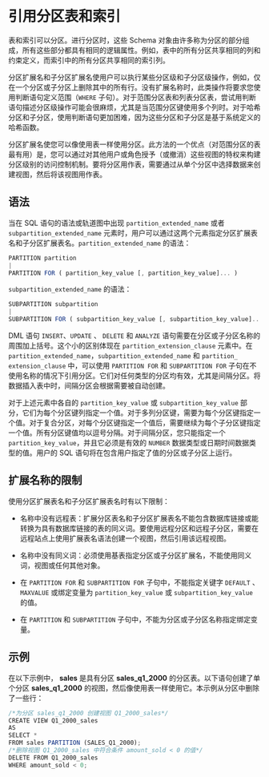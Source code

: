 引用分区表和索引 
=============================



表和索引可以分区。进行分区时，这些 Schema 对象由许多称为分区的部分组成，所有这些部分都具有相同的逻辑属性。例如，表中的所有分区共享相同的列和约束定义，而索引中的所有分区共享相同的索引列。

分区扩展名和子分区扩展名使用户可以执行某些分区级和子分区级操作，例如，仅在一个分区或子分区上删除其中的所有行。没有扩展名称时，此类操作将要求您使用判断语句定义范围（`WHERE` 子句）。对于范围分区表和列表分区表，尝试用判断语句描述分区级操作可能会很麻烦，尤其是当范围分区键使用多个列时。对于哈希分区和子分区，使用判断语句更加困难，因为这些分区和子分区是基于系统定义的哈希函数。

分区扩展名使您可以像使用表一样使用分区。此方法的一个优点（对范围分区的表最有用）是，您可以通过对其他用户或角色授予（或撤消）这些视图的特权来构建分区级别的访问控制机制。要将分区用作表，需要通过从单个分区中选择数据来创建视图，然后将该视图用作表。

语法 
--------------

当在 SQL 语句的语法或轨道图中出现 `partition_extended_name` 或者 `subpartition_extended_name` 元素时，用户可以通过这两个元素指定分区扩展表名和子分区扩展表名。`partition_extended_name` 的语法：

```javascript
PARTITION partition
| 
PARTITION FOR ( partition_key_value [, partition_key_value]... )
```



`subpartition_extended_name` 的语法：

```javascript
SUBPARTITION subpartition
| 
SUBPARTITION FOR ( subpartition_key_value [, subpartition_key_value]... )
```



DML 语句 `INSERT`、`UPDATE` 、 `DELETE` 和 `ANALYZE` 语句需要在分区或子分区名称的周围加上括号。这个小的区别体现在 `partition_extension_clause` 元素中。在 `partition_extended_name`，`subpartition_extended_name` 和 `partition_ extension_clause` 中，可以使用 `PARTITION FOR` 和 `SUBPARTITION FOR` 子句在不使用名称的情况下引用分区。它们对任何类型的分区均有效，尤其是间隔分区。将数据插入表中时，间隔分区会根据需要被自动创建。

对于上述元素中各自的 `partition_key_value` 或 `subpartition_key_value` 部分，它们为每个分区键列指定一个值。对于多列分区键，需要为每个分区键指定一个值。对于复合分区，对每个分区键指定一个值后，需要继续为每个子分区键指定一个值。所有分区键值均以逗号分隔。对于间隔分区，您只能指定一个 `partition_key_value`，并且它必须是有效的 `NUMBER` 数据类型或日期时间数据类型的值。用户的 SQL 语句将在包含用户指定了值的分区或子分区上运行。

扩展名称的限制 
-------------------

使用分区扩展表名和子分区扩展表名时有以下限制：

* 名称中没有远程表：扩展分区表名和子分区扩展表名不能包含数据库链接或能转换为具有数据库链接的表的同义词。要使用远程分区和远程子分区，需要在远程站点上使用扩展表名语法创建一个视图，然后引用该远程视图。

  

* 名称中没有同义词：必须使用基表指定分区或子分区扩展名，不能使用同义词，视图或任何其他对象。

  

* 在 `PARTITION FOR` 和 `SUBPARTITION FOR` 子句中，不能指定关键字 `DEFAULT` 、`MAXVALUE` 或绑定变量为 `partition_key_value` 或 `subpartition_key_value` 的值。

  

* 在 `PARTITION` 和 `SUBPARTITION` 子句中，不能为分区或子分区名称指定绑定变量。

  




示例 
--------------

在以下示例中， **sales** 是具有分区 **sales_q1_2000** 的分区表。以下语句创建了单个分区 **sales_q1_2000** 的视图，然后像使用表一样使用它。本示例从分区中删除了一些行：

```javascript
/*为分区 sales_q1_2000 创建视图 Q1_2000_sales*/
CREATE VIEW Q1_2000_sales
AS
SELECT *
FROM sales PARTITION (SALES_Q1_2000);
/*删除视图 Q1_2000_sales 中符合条件 amount_sold < 0 的值*/
DELETE FROM Q1_2000_sales
WHERE amount_sold < 0;
```


